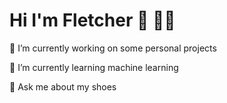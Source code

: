 # Hi I'm Fletcher 👋 👨‍💻

🔭 I’m currently working on some personal projects

🌱 I’m currently learning machine learning

💬 Ask me about my shoes
